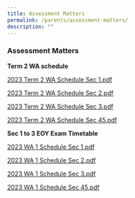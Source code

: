 ```yaml
---
title: Assessment Matters
permalink: /parents/assessment-matters/
description: ""
---
```

### Assessment Matters

**Term 2 WA schedule** 

[2023 Term 2 WA Schedule Sec 1.pdf](/files/Parents/Assessment%20Matters/2023/2023%20term%202%20wa_v5_sec%201.pdf)

[2023 Term 2 WA Schedule Sec 2.pdf](/files/Parents/Assessment%20Matters/2023/2023%20term%202%20wa_v5_sec%202.pdf)

[2023 Term 2 WA Schedule  Sec 3.pdf](/files/Parents/Assessment%20Matters/2023/2023%20term%202%20wa_v5_sec%203.pdf)

[2023 Term 2 WA Schedule  Sec 45.pdf](/files/Parents/Assessment%20Matters/2023/2023%20term%202%20wa_v5_sec%2045.pdf)




**Sec 1 to 3 EOY Exam Timetable**  <br>

[2023 WA 1 Schedule Sec 1.pdf](/files/Parents/Assessment%20Matters/2023/2023%20WA%201%20Schedule%20Sec%201.pdf)

[2023 WA 1 Schedule Sec 2.pdf](/files/Parents/Assessment%20Matters/2023/2023%20WA%201%20Schedule%20Sec%202.pdf)

[2023 WA 1 Schedule Sec 3.pdf](/files/Parents/Assessment%20Matters/2023/2023%20WA%201%20Schedule%20Sec%203.pdf)

[2023 WA 1 Schedule Sec 45.pdf](/files/Parents/Assessment%20Matters/2023/2023%20WA%201%20Schedule%20Sec%2045.pdf)